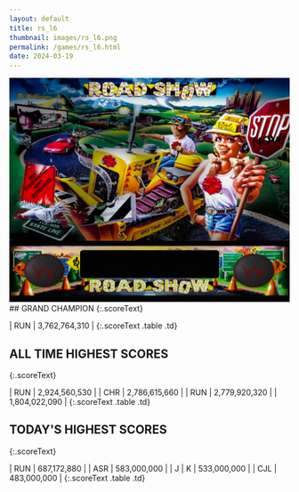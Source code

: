 ```yaml
---
layout: default
title: rs_l6
thumbnail: images/rs_l6.png
permalink: /games/rs_l6.html
date: 2024-03-19
---
```


<img src="../images/rs_l6.png" class="gameThumbnail img-fluid mx-auto align-middle">
## GRAND CHAMPION
{:.scoreText}

| RUN | 3,762,764,310 | 
{:.scoreText .table .td}

## ALL TIME HIGHEST SCORES
{:.scoreText}

| RUN | 2,924,560,530 | 
| CHR | 2,786,615,660 | 
| RUN | 2,779,920,320 | 
| 1,804,022,090 | 
{:.scoreText .table .td}

## TODAY'S HIGHEST SCORES
{:.scoreText}

| RUN | 687,172,880 | 
| ASR | 583,000,000 | 
| J | K | 533,000,000 | 
| CJL | 483,000,000 | 
{:.scoreText .table .td}
